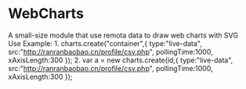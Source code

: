 # WebCharts
A small-size module that use remota data to draw web charts with SVG  
Use Example:
1.
  charts.create("container",{
    type:"live-data",
    src:"http://ranranbaobao.cn/profile/csv.php",
    pollingTime:1000,
    xAxisLength:300
  });
2.
  var a = new charts.create(id,{
    type:"live-data",
    src:"http://ranranbaobao.cn/profile/csv.php",
    pollingTime:1000,
    xAxisLength:300
  });
